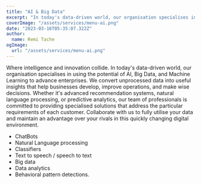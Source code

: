 ```yaml
---
title: "AI & Big Data"
excerpt: "In today's data-driven world, our organisation specialises in using the potential of AI, Big Data, and Machine Learning to advance enterprises"
coverImage: "/assets/services/menu-ai.png"
date: "2023-03-16T05:35:07.322Z"
author:
  name: Remi Tache
ogImage:
  url: "/assets/services/menu-ai.png"
---
```


Where intelligence and innovation collide. In today's data-driven world, our organisation specialises in using the potential of AI, Big Data, and Machine Learning to advance enterprises. We convert unprocessed data into useful insights that help businesses develop, improve operations, and make wise decisions. Whether it's advanced recommendation systems, natural language processing, or predictive analytics, our team of professionals is committed to providing specialised solutions that address the particular requirements of each customer. Collaborate with us to fully utilise your data and maintain an advantage over your rivals in this quickly changing digital environment.

- ChatBots
- Natural Language processing
- Classifiers
- Text to speech / speech to text
- Big data
- Data analytics 
- Behavioral pattern detections.